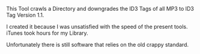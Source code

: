 This Tool crawls a Directory and downgrades the ID3 Tags of all MP3 to ID3 Tag Version 1.1.

I created it because I was unsatisfied with the speed of the present tools. iTunes took hours for my Library.


Unfortunately there is still software that relies on the old crappy standard.


